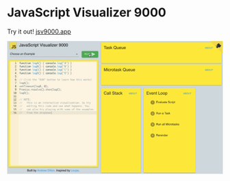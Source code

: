 # JavaScript Visualizer 9000

Try it out! [jsv9000.app](http://localhost:3000/)

![Demo of the JavaScript Visualizer 9000](demo.gif)